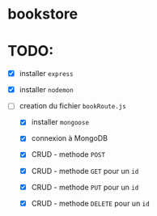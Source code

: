 # bookstore

# TODO: 

- [x] installer `express`
- [x] installer `nodemon`

- [ ] creation du fichier `bookRoute.js`
    - [x] installer `mongoose`
    - [x] connexion à MongoDB
    - [x] CRUD - methode `POST`
    - [x] CRUD - methode `GET` pour un `id`
    - [x] CRUD - methode `PUT` pour un `id`
    - [x] CRUD - methode `DELETE` pour un `id`

